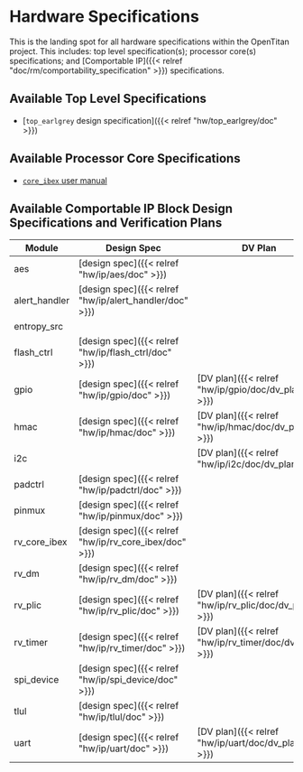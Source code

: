 # Hardware Specifications

This is the landing spot for all hardware specifications within the OpenTitan project.
This includes: top level specification(s); processor core(s) specifications; and [Comportable IP]({{< relref "doc/rm/comportability_specification" >}}) specifications.

## Available Top Level Specifications

* [`top_earlgrey` design specification]({{< relref "hw/top_earlgrey/doc" >}})

## Available Processor Core Specifications

* [`core_ibex` user manual](https://ibex-core.readthedocs.io/en/latest)

## Available Comportable IP Block Design Specifications and Verification Plans

| Module | Design Spec | DV Plan |
|--------|-------------|---------|
| aes            | [design spec]({{< relref "hw/ip/aes/doc" >}})
| alert\_handler | [design spec]({{< relref "hw/ip/alert_handler/doc" >}})
| entropy\_src   |
| flash\_ctrl    | [design spec]({{< relref "hw/ip/flash_ctrl/doc" >}})
| gpio           | [design spec]({{< relref "hw/ip/gpio/doc" >}}) | [DV plan]({{< relref "hw/ip/gpio/doc/dv_plan" >}})
| hmac           | [design spec]({{< relref "hw/ip/hmac/doc" >}}) | [DV plan]({{< relref "hw/ip/hmac/doc/dv_plan" >}})
| i2c            | | [DV plan]({{< relref "hw/ip/i2c/doc/dv_plan" >}})
| padctrl        |[design spec]({{< relref "hw/ip/padctrl/doc" >}})
| pinmux         |[design spec]({{< relref "hw/ip/pinmux/doc" >}})
| rv\_core\_ibex |[design spec]({{< relref "hw/ip/rv_core_ibex/doc" >}})
| rv\_dm         |[design spec]({{< relref "hw/ip/rv_dm/doc" >}})
| rv\_plic       |[design spec]({{< relref "hw/ip/rv_plic/doc" >}}) | [DV plan]({{< relref "hw/ip/rv_plic/doc/dv_plan" >}})
| rv\_timer      |[design spec]({{< relref "hw/ip/rv_timer/doc" >}}) | [DV plan]({{< relref "hw/ip/rv_timer/doc/dv_plan" >}})
| spi\_device    |[design spec]({{< relref "hw/ip/spi_device/doc" >}})
| tlul           |[design spec]({{< relref "hw/ip/tlul/doc" >}})
| uart           |[design spec]({{< relref "hw/ip/uart/doc" >}}) | [DV plan]({{< relref "hw/ip/uart/doc/dv_plan" >}})
